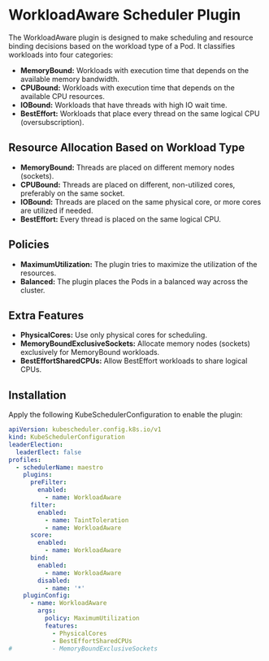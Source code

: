 # WorkloadAware Scheduler Plugin

The WorkloadAware plugin is designed to make scheduling and resource binding decisions based on the workload type of a Pod. It classifies workloads into four categories:

- **MemoryBound:** Workloads with execution time that depends on the available memory bandwidth.
- **CPUBound:** Workloads with execution time that depends on the available CPU resources.
- **IOBound:** Workloads that have threads with high IO wait time.
- **BestEffort:** Workloads that place every thread on the same logical CPU (oversubscription).

## Resource Allocation Based on Workload Type

- **MemoryBound:** Threads are placed on different memory nodes (sockets).
- **CPUBound:** Threads are placed on different, non-utilized cores, preferably on the same socket.
- **IOBound:** Threads are placed on the same physical core, or more cores are utilized if needed.
- **BestEffort:** Every thread is placed on the same logical CPU.

## Policies

- **MaximumUtilization:** The plugin tries to maximize the utilization of the resources.
- **Balanced:** The plugin places the Pods in a balanced way across the cluster. 

## Extra Features

- **PhysicalCores:** Use only physical cores for scheduling.
- **MemoryBoundExclusiveSockets:** Allocate memory nodes (sockets) exclusively for MemoryBound workloads.
- **BestEffortSharedCPUs:** Allow BestEffort workloads to share logical CPUs.

## Installation

Apply the following KubeSchedulerConfiguration to enable the plugin:

```yaml
apiVersion: kubescheduler.config.k8s.io/v1
kind: KubeSchedulerConfiguration
leaderElection:
  leaderElect: false
profiles:
  - schedulerName: maestro
    plugins:
      preFilter:
        enabled:
          - name: WorkloadAware
      filter:
        enabled:
          - name: TaintToleration
          - name: WorkloadAware
      score:
        enabled:
          - name: WorkloadAware
      bind:
        enabled:
          - name: WorkloadAware
        disabled:
          - name: '*'
    pluginConfig:
      - name: WorkloadAware
        args:
          policy: MaximumUtilization
          features:
            - PhysicalCores
            - BestEffortSharedCPUs 
#           - MemoryBoundExclusiveSockets 
```
